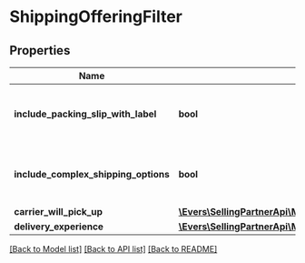 # ShippingOfferingFilter

## Properties
Name | Type | Description | Notes
------------ | ------------- | ------------- | -------------
**include_packing_slip_with_label** | **bool** | When true, include a packing slip with the label. | [optional] 
**include_complex_shipping_options** | **bool** | When true, include complex shipping options. | [optional] 
**carrier_will_pick_up** | [**\Evers\SellingPartnerApi\Model\CarrierWillPickUpOption**](CarrierWillPickUpOption.md) |  | [optional] 
**delivery_experience** | [**\Evers\SellingPartnerApi\Model\DeliveryExperienceOption**](DeliveryExperienceOption.md) |  | [optional] 

[[Back to Model list]](../README.md#documentation-for-models) [[Back to API list]](../README.md#documentation-for-api-endpoints) [[Back to README]](../README.md)


